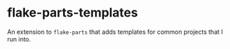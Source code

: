 # flake-parts-templates

An extension to `flake-parts` that adds templates for common projects
that I run into.
